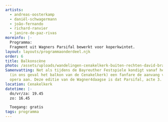 ```yaml
---
artists:
  - andreas-oosterkamp
  - daniël-schwagermann
  - joão-fernando
  - richard-ranvier
  - janire-de-paz-rivas
moreinfo: |-
  Programma:
  Fragment uit Wagners Parsifal bewerkt voor koperkwintet.
layout: layouts/programmaonderdeel.njk
order: 6
title: Balkonscène
photo: /assets/uploads/wandelingen-cenakelkerk-buiten-rechten-david-brand-met-naam.jpg
Samenvatting: Net als tijdens de Bayreuther Festspiele kondigt vanaf het balkon
  (in ons geval het balkon van de Cenakelkerk) een fanfare de aanvang van de
  opera aan. Deze editie van de Wagner4daagse is dat Parsifal, acte 3.
location: Cenakelkerk
datetime: |-
  do/vr/za: 19.45
  zo: 16.45

  Toegang: gratis
tags: programma
---
```

